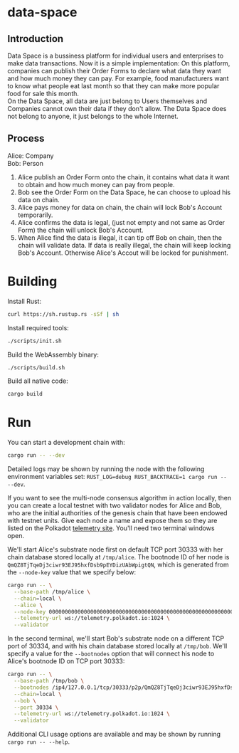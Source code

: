 
# data-space

## Introduction
Data Space is  a bussiness platform for individual users and enterprises to make data transactions.  Now it is a simple implementation: 
On this platform, companies can publish their Order Forms to declare what data they want and how much money they can pay. For example, food manufacturers want to know what people eat last month so that they can make more popular food for sale this month.  
On the Data Space, all data are just belong to Users themselves and Companies cannot own their data if they don't allow.
The Data Space does not belong to anyone, it just belongs to the whole Internet.    

## Process
Alice: Company  
Bob: Person  
1. Alice publish an Order Form onto the chain, it contains what data it want to obtain 
and how much money can pay from people.  
2. Bob see the Order Form on the Data Space, he can choose to upload his data on chain.
3. Alice pays money for data on chain, the chain will lock Bob's Account temporarily.
4. Alice confirms the data is legal, (just not empty and not same as Order Form) the chain will unlock Bob's Account.
5. When Alice find the data is illegal, it can tip off Bob on chain, then the chain will validate data. 
If data is really illegal, the chain will keep locking Bob's Account. Otherwise Alice's Accout will be locked for punishment. 

# Building

Install Rust:

```bash
curl https://sh.rustup.rs -sSf | sh
```

Install required tools:

```bash
./scripts/init.sh
```

Build the WebAssembly binary:

```bash
./scripts/build.sh
```

Build all native code:

```bash
cargo build
```

# Run

You can start a development chain with:

```bash
cargo run -- --dev
```

Detailed logs may be shown by running the node with the following environment variables set: `RUST_LOG=debug RUST_BACKTRACE=1 cargo run -- --dev`.

If you want to see the multi-node consensus algorithm in action locally, then you can create a local testnet with two validator nodes for Alice and Bob, who are the initial authorities of the genesis chain that have been endowed with testnet units. Give each node a name and expose them so they are listed on the Polkadot [telemetry site](https://telemetry.polkadot.io/#/Local%20Testnet). You'll need two terminal windows open.

We'll start Alice's substrate node first on default TCP port 30333 with her chain database stored locally at `/tmp/alice`. The bootnode ID of her node is `QmQZ8TjTqeDj3ciwr93EJ95hxfDsb9pEYDizUAbWpigtQN`, which is generated from the `--node-key` value that we specify below:

```bash
cargo run -- \
  --base-path /tmp/alice \
  --chain=local \
  --alice \
  --node-key 0000000000000000000000000000000000000000000000000000000000000001 \
  --telemetry-url ws://telemetry.polkadot.io:1024 \
  --validator
```

In the second terminal, we'll start Bob's substrate node on a different TCP port of 30334, and with his chain database stored locally at `/tmp/bob`. We'll specify a value for the `--bootnodes` option that will connect his node to Alice's bootnode ID on TCP port 30333:

```bash
cargo run -- \
  --base-path /tmp/bob \
  --bootnodes /ip4/127.0.0.1/tcp/30333/p2p/QmQZ8TjTqeDj3ciwr93EJ95hxfDsb9pEYDizUAbWpigtQN \
  --chain=local \
  --bob \
  --port 30334 \
  --telemetry-url ws://telemetry.polkadot.io:1024 \
  --validator
```

Additional CLI usage options are available and may be shown by running `cargo run -- --help`.
